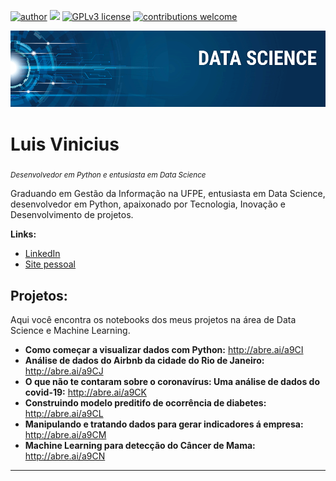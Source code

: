 [![author](https://img.shields.io/badge/author-LuisVinicius-red.svg)](https://www.linkedin.com/in/luislauriano/) [![](https://img.shields.io/badge/python-3.7+-blue.svg)](https://www.python.org/downloads/release/python-365/) [![GPLv3 license](https://img.shields.io/badge/License-GPLv3-blue.svg)](http://perso.crans.org/besson/LICENSE.html) [![contributions welcome](https://img.shields.io/badge/contributions-welcome-brightgreen.svg?style=flat)](https://github.com/luislauriano/data_science)

<p align="center">
  <img src="Img/banner.png" >
</p>

# Luis Vinicius
<sub>*Desenvolvedor em Python e entusiasta em Data Science*</sub>

Graduando em Gestão da Informação na UFPE, entusiasta em Data Science, desenvolvedor em Python, apaixonado por Tecnologia, Inovação e Desenvolvimento de projetos.

**Links:**

* [LinkedIn](https://www.linkedin.com/in/luislauriano)
* [Site pessoal](http://luisvinicius.epizy.com/)



## Projetos:

Aqui você encontra os notebooks dos meus projetos na área de Data Science e Machine Learning.
                                                                                                                                                         
* **Como começar a visualizar dados com Python:** http://abre.ai/a9CI
* **Análise de dados do Airbnb da cidade do Rio de Janeiro:** http://abre.ai/a9CJ
* **O que não te contaram sobre o coronavírus: Uma análise de dados do covid-19:** http://abre.ai/a9CK
* **Construindo modelo preditifo de ocorrência de diabetes:** http://abre.ai/a9CL
* **Manipulando e tratando dados para gerar indicadores á empresa:** http://abre.ai/a9CM
* **Machine Learning para detecção do Câncer de Mama:**  http://abre.ai/a9CN
---
